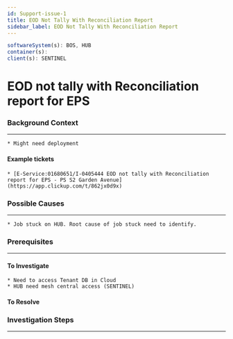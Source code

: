 ```yaml
---
id: Support-issue-1
title: EOD Not Tally With Reconciliation Report
sidebar_label: EOD Not Tally With Reconciliation Report
---
```


```js
softwareSystem(s): BOS, HUB
container(s): 
client(s): SENTINEL
```

# EOD not tally with Reconciliation report for EPS

### Background Context

***

    * Might need deployment


#### Example tickets

    * [E-Service:01680651/I-0405444 EOD not tally with Reconciliation report for EPS - PS S2 Garden Avenue](https://app.clickup.com/t/862jx0d9x)


### Possible Causes

***

    * Job stuck on HUB. Root cause of job stuck need to identify.


### Prerequisites

***

#### To Investigate

    * Need to access Tenant DB in Cloud
    * HUB need mesh central access (SENTINEL)


#### To Resolve

### Investigation Steps

***